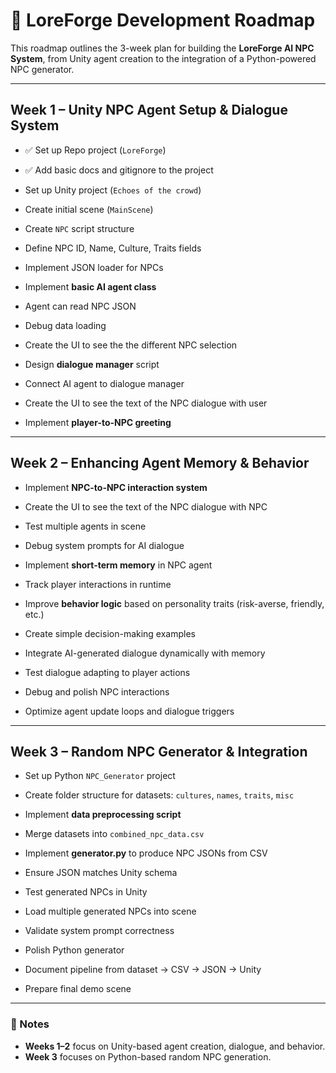 # 📅 LoreForge Development Roadmap

This roadmap outlines the 3-week plan for building the **LoreForge AI NPC System**, from Unity agent creation to the integration of a Python-powered NPC generator.

---

## **Week 1 – Unity NPC Agent Setup & Dialogue System**

- ✅ Set up Repo project (`LoreForge`)  
- ✅ Add basic docs and gitignore to the project  
- Set up Unity project (`Echoes of the crowd`)  
- Create initial scene (`MainScene`)  
- Create `NPC` script structure 
 
- Define NPC ID, Name, Culture, Traits fields  
- Implement JSON loader for NPCs  
- Implement **basic AI agent class**
  
- Agent can read NPC JSON  
- Debug data loading  
- Create the UI to see the the different NPC selection

- Design **dialogue manager** script  
- Connect AI agent to dialogue manager 
- Create the UI to see the text of the NPC dialogue with user
- Implement **player-to-NPC greeting**  

---

## **Week 2 – Enhancing Agent Memory & Behavior**

- Implement **NPC-to-NPC interaction system**  
- Create the UI to see the text of the NPC dialogue with NPC
- Test multiple agents in scene  
- Debug system prompts for AI dialogue  

- Implement **short-term memory** in NPC agent  
- Track player interactions in runtime  

- Improve **behavior logic** based on personality traits (risk-averse, friendly, etc.)  
- Create simple decision-making examples  

- Integrate AI-generated dialogue dynamically with memory  
- Test dialogue adapting to player actions  

- Debug and polish NPC interactions  
- Optimize agent update loops and dialogue triggers  

---

## **Week 3 – Random NPC Generator & Integration**

- Set up Python `NPC_Generator` project  
- Create folder structure for datasets: `cultures`, `names`, `traits`, `misc`  

- Implement **data preprocessing script**  
- Merge datasets into `combined_npc_data.csv`  

- Implement **generator.py** to produce NPC JSONs from CSV  
- Ensure JSON matches Unity schema  

- Test generated NPCs in Unity  
- Load multiple generated NPCs into scene  
- Validate system prompt correctness  

- Polish Python generator  
- Document pipeline from dataset → CSV → JSON → Unity  
- Prepare final demo scene  

---

### 📝 Notes
- **Weeks 1–2** focus on Unity-based agent creation, dialogue, and behavior.
- **Week 3** focuses on Python-based random NPC generation.